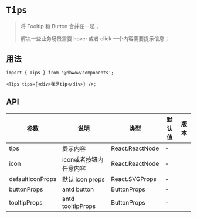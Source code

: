 # `Tips`

> 将 Tooltip 和 Button 合并在一起；
>
> 解决一些业务场景需要 hover 或者 click 一个内容需要提示信息；

## 用法

```tsx
import { Tips } from '@hbwow/components';

<Tips tips={<div>我是tip</div>} />;
```

## API

| 参数             | 说明                   | 类型                       | 默认值 | 版本 |
| ---------------- | ---------------------- | -------------------------- | ------ | ---- |
| tips             | 提示内容               | React.ReactNode            | -      |
| icon             | icon或者按钮内任意内容 | React.ReactNode            | -      |
| defaultIconProps | 默认 icon props        | React.SVGProps<SVGElement> | -      |
| buttonProps      | antd button            | ButtonProps                | -      |
| tooltipProps     | antd tooltipProps      | ButtonProps                | -      |
